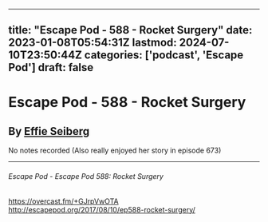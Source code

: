 
---
title: "Escape Pod - 588 - Rocket Surgery"
date: 2023-01-08T05:54:31Z
lastmod: 2024-07-10T23:50:44Z
categories: ['podcast', 'Escape Pod']
draft: false
---


# Escape Pod - 588 - Rocket Surgery
## By [Effie Seiberg](https://escapepod.org/people/effie-seiberg/)

No notes recorded  (Also really enjoyed her story in episode 673)

- - -
###### Escape Pod - Escape Pod 588: Rocket Surgery

https://overcast.fm/+GJrpVwOTA  
http://escapepod.org/2017/08/10/ep588-rocket-surgery/

<!-- #public #podcast #Escape Pod# -->

<!-- {BearID:7A6F0D63-3B2E-4EA6-B956-4EE559E669A7-28016-00002D97D488785D} -->
